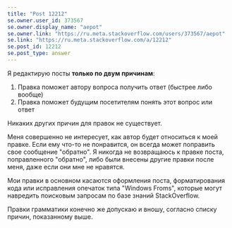 ```yaml
---
title: "Post 12212"
se.owner.user_id: 373567
se.owner.display_name: "aepot"
se.owner.link: "https://ru.meta.stackoverflow.com/users/373567/aepot"
se.link: "https://ru.meta.stackoverflow.com/a/12212"
se.post_id: 12212
se.post_type: answer
---
```

<p>Я редактирую посты <strong>только по двум причинам</strong>:</p>
<ol>
<li>Правка поможет автору вопроса получить ответ (быстрее либо вообще)</li>
<li>Правка поможет будущим посетителям понять этот вопрос или ответ</li>
</ol>
<p>Никаких других причин для правок не существует.</p>
<p>Меня совершенно не интересует, как автор будет относиться к моей правке. Если ему что-то не понравится, он всегда может поправить свое сообщение &quot;обратно&quot;. Я никогда не возвращаюсь к правке поста, поправленного &quot;обратно&quot;, либо были внесены другие правки после меня, даже если они мне не нравятся.</p>
<p>Мои правки в основном касаются оформления поста, форматирования кода или исправления опечаток типа &quot;Windows Froms&quot;, которые могут навредить поисковым запросам по базе знаний StackOverflow.</p>
<p>Правки грамматики конечно же допускаю и вношу, согласно списку причин, показанному выше.</p>
